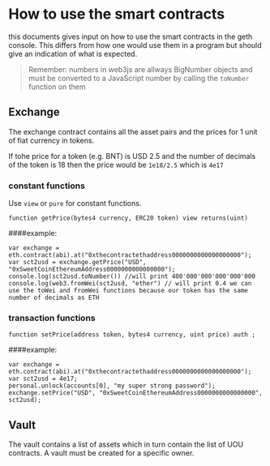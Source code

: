 # How to use the smart contracts

this documents gives input on how to use the smart contracts in the geth console. This differs from how one would use
them in a program but should give an indication of what is expected.

> Remember: numbers in web3js are allways BigNumber objects and must be converted to a JavaScript number by calling the
`toNumber` function on them

## Exchange

The exchange contract contains all the asset pairs and the prices for 1 unit of fiat currency in tokens.

If tohe price for a token (e.g. BNT) is USD 2.5 and the number of decimals of the token is 18 then the price would be `1e18/2.5` which is `4e17`

### constant functions

Use `view` or `pure` for constant functions.

````
function getPrice(bytes4 currency, ERC20 token) view returns(uint)
````

####example:

````
var exchange = eth.contract(abi).at("0xthecontractethaddress0000000000000000000");
var sct2usd = exchange.getPrice("USD", "0xSweetCoinEthereumAddress0000000000000000");
console.log(sct2usd.toNumber()) //will print 400'000'000'000'000'000
console.log(web3.fromWei(sct2usd, "ether") // will print 0.4 we can use the toWei and fromWei functions because our token has the same number of decimals as ETH
````

### transaction functions

````
function setPrice(address token, bytes4 currency, uint price) auth ;
````

####example:

````
var exchange = eth.contract(abi).at("0xthecontractethaddress0000000000000000000");
var sct2usd = 4e17;
personal.unlock(accounts[0], "my super strong password");
exchange.setPrice("USD", "0xSweetCoinEthereumAddress0000000000000000", sct2usd);

````

## Vault

The vault contains a list of assets which in turn contain the list of UOU contracts. A vault must be created for a
specific owner.
